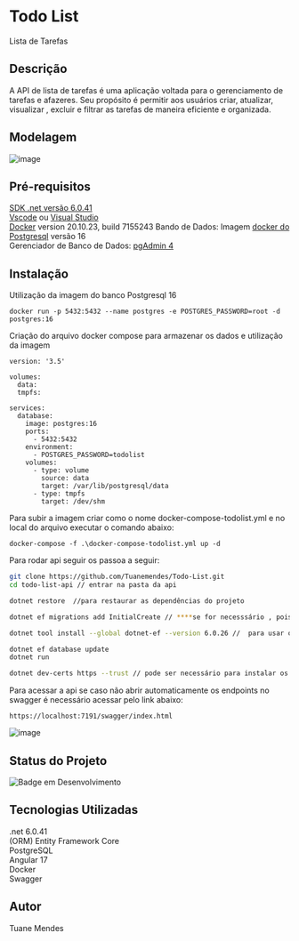 # Todo List

Lista de Tarefas

## Descrição

A API de lista de tarefas é uma aplicação voltada para o gerenciamento de tarefas e afazeres.
Seu propósito é permitir aos usuários criar, atualizar, visualizar , excluir e filtrar as tarefas de maneira eficiente e organizada.

## Modelagem 

![image](https://github.com/Tuanemendes/Todo-List/assets/54903202/8389d467-24d5-4f07-822f-25bcfeb5a784)




## Pré-requisitos

[SDK .net versão 6.0.41]( https://dotnet.microsoft.com/pt-br/download/dotnet/6.0)  <br> 
[Vscode](https://code.visualstudio.com/download)  ou [Visual Studio](https://visualstudio.microsoft.com/pt-br/downloads/) <br> 
[Docker](https://www.docker.com/products/docker-desktop/) version 20.10.23, build 7155243 
Bando de Dados: Imagem [docker do Postgresql](https://hub.docker.com/_/postgres) versão 16 <br>
Gerenciador de Banco de Dados: [pgAdmin 4](https://www.pgadmin.org/download/)  

## Instalação

Utilização da imagem do banco Postgresql 16 

```
docker run -p 5432:5432 --name postgres -e POSTGRES_PASSWORD=root -d postgres:16

```
Criação do arquivo docker compose para armazenar os dados e utilização da imagem

```
version: '3.5'

volumes:
  data:
  tmpfs:

services:
  database:
    image: postgres:16
    ports:
      - 5432:5432
    environment:
      - POSTGRES_PASSWORD=todolist
    volumes:
      - type: volume
        source: data
        target: /var/lib/postgresql/data
      - type: tmpfs
        target: /dev/shm
```

Para subir a imagem 
criar como o nome docker-compose-todolist.yml
e no local do arquivo executar o comando abaixo:

```
docker-compose -f .\docker-compose-todolist.yml up -d
```
Para rodar api  seguir os passoa a seguir: 

```bash
git clone https://github.com/Tuanemendes/Todo-List.git
cd todo-list-api // entrar na pasta da api

dotnet restore  //para restaurar as dependências do projeto

dotnet ef migrations add InitialCreate // ****se for necesssário , pois já está criado no projeto só como update ja deve criar a tabela com as colunas.

dotnet tool install --global dotnet-ef --version 6.0.26 //  para usar o Entity Framework Core CLI 

dotnet ef database update
dotnet run

dotnet dev-certs https --trust // pode ser necessário para instalar os certificados de desenvolvimento como confiáveis na máquina

```

Para acessar a api se caso não abrir automaticamente  os endpoints no swagger é necessário acessar pelo link abaixo:

```
https://localhost:7191/swagger/index.html

```
![image](https://github.com/Tuanemendes/Todo-List/assets/54903202/73b75e12-2510-4e3d-bfa8-a73ad0d10c7b)



## Status do Projeto
<div align="left">
  
![Badge em Desenvolvimento ](http://img.shields.io/static/v1?label=STATUS&message=EM%20DESENVOLVIMENTO&color=GREEN&style=for-the-badge )


## Tecnologias Utilizadas 

 .net 6.0.41 <br>
 (ORM) Entity Framework Core <br>
 PostgreSQL <br>
 Angular 17 <br>
 Docker <br>
 Swagger <br>

## Autor
Tuane Mendes 


